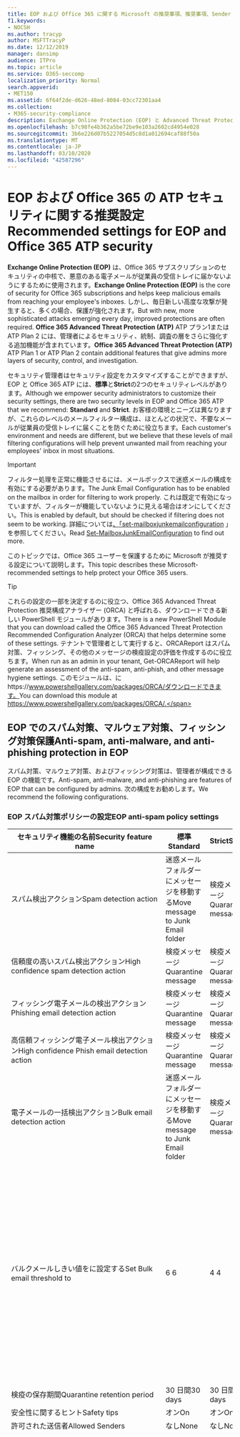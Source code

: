```yaml
---
title: EOP および Office 365 に関する Microsoft の推奨事項、推奨事項、Sender Policy Framework、ドメインベースのメッセージの報告と適合性、DomainKeys で識別されたメール、手順、使用方法、セキュリティ基準、EOP のベースラインATP、段取り ATP、セットアップ EOP、ATP の構成、EOP、セキュリティ構成の構成
f1.keywords:
- NOCSH
ms.author: tracyp
author: MSFTTracyP
ms.date: 12/12/2019
manager: dansimp
audience: ITPro
ms.topic: article
ms.service: O365-seccomp
localization_priority: Normal
search.appverid:
- MET150
ms.assetid: 6f64f2de-d626-48ed-8084-03cc72301aa4
ms.collection:
- M365-security-compliance
description: Exchange Online Protection (EOP) と Advanced Threat Protection (ATP) のセキュリティ設定のベストプラクティスについて 標準保護に関する現在の推奨事項 より厳しくするには、何を使用する必要がありますか。 Advanced Threat Protection (ATP) も使用している場合、どのようなエクストラを利用できますか?
ms.openlocfilehash: b7c98fe4b362a5be72be9e103a2602cd4954e028
ms.sourcegitcommit: 3b6e226d07b5227054d5c8d1a012694caf88f50a
ms.translationtype: MT
ms.contentlocale: ja-JP
ms.lasthandoff: 03/10/2020
ms.locfileid: "42587296"
---
```

# <a name="recommended-settings-for-eop-and-office-365-atp-security"></a><span data-ttu-id="5beda-106">EOP および Office 365 の ATP セキュリティに関する推奨設定</span><span class="sxs-lookup"><span data-stu-id="5beda-106">Recommended settings for EOP and Office 365 ATP security</span></span>

<span data-ttu-id="5beda-107">**Exchange Online Protection (EOP)** は、Office 365 サブスクリプションのセキュリティの中核で、悪意のある電子メールが従業員の受信トレイに届かないようにするために使用されます。</span><span class="sxs-lookup"><span data-stu-id="5beda-107">**Exchange Online Protection (EOP)** is the core of security for Office 365 subscriptions and helps keep malicious emails from reaching your employee's inboxes.</span></span> <span data-ttu-id="5beda-108">しかし、毎日新しい高度な攻撃が発生すると、多くの場合、保護が強化されます。</span><span class="sxs-lookup"><span data-stu-id="5beda-108">But with new, more sophisticated attacks emerging every day, improved protections are often required.</span></span> <span data-ttu-id="5beda-109">**Office 365 Advanced Threat Protection (ATP)** ATP プラン1または ATP Plan 2 には、管理者によるセキュリティ、統制、調査の層をさらに強化する追加機能が含まれています。</span><span class="sxs-lookup"><span data-stu-id="5beda-109">**Office 365 Advanced Threat Protection (ATP)** ATP Plan 1 or ATP Plan 2 contain additional features that give admins more layers of security, control, and investigation.</span></span>

<span data-ttu-id="5beda-110">セキュリティ管理者はセキュリティ設定をカスタマイズすることができますが、EOP と Office 365 ATP には、**標準**と**Strict**の2つのセキュリティレベルがあります。</span><span class="sxs-lookup"><span data-stu-id="5beda-110">Although we empower security administrators to customize their security settings, there are two security levels in EOP and Office 365 ATP that we recommend: **Standard** and **Strict**.</span></span> <span data-ttu-id="5beda-111">お客様の環境とニーズは異なりますが、これらのレベルのメールフィルター構成は、ほとんどの状況で、不要なメールが従業員の受信トレイに届くことを防ぐために役立ちます。</span><span class="sxs-lookup"><span data-stu-id="5beda-111">Each customer's environment and needs are different, but we believe that these levels of mail filtering configurations will help prevent unwanted mail from reaching your employees' inbox in most situations.</span></span>

> [!IMPORTANT]
> <span data-ttu-id="5beda-112">フィルター処理を正常に機能させるには、メールボックスで迷惑メールの構成を有効にする必要があります。</span><span class="sxs-lookup"><span data-stu-id="5beda-112">The Junk Email Configuration has to be enabled on the mailbox in order for filtering to work properly.</span></span> <span data-ttu-id="5beda-113">これは既定で有効になっていますが、フィルターが機能していないように見える場合はオンにしてください。</span><span class="sxs-lookup"><span data-stu-id="5beda-113">This is enabled by default, but should be checked if filtering does not seem to be working.</span></span> <span data-ttu-id="5beda-114">詳細については[、「set-mailboxjunkemailconfiguration](https://docs.microsoft.com/powershell/module/exchange/antispam-antimalware/set-mailboxjunkemailconfiguration) 」を参照してください。</span><span class="sxs-lookup"><span data-stu-id="5beda-114">Read [Set-MailboxJunkEmailConfiguration](https://docs.microsoft.com/powershell/module/exchange/antispam-antimalware/set-mailboxjunkemailconfiguration) to find out more.</span></span> 

<span data-ttu-id="5beda-115">このトピックでは、Office 365 ユーザーを保護するために Microsoft が推奨する設定について説明します。</span><span class="sxs-lookup"><span data-stu-id="5beda-115">This topic describes these Microsoft-recommended settings to help protect your Office 365 users.</span></span>

> [!TIP]
> <span data-ttu-id="5beda-116">これらの設定の一部を決定するのに役立つ、Office 365 Advanced Threat Protection 推奨構成アナライザー (ORCA) と呼ばれる、ダウンロードできる新しい PowerShell モジュールがあります。</span><span class="sxs-lookup"><span data-stu-id="5beda-116">There is a new PowerShell Module that you can download called the Office 365 Advanced Threat Protection Recommended Configuration Analyzer (ORCA) that helps determine some of these settings.</span></span> <span data-ttu-id="5beda-117">テナントで管理者として実行すると、ORCAReport はスパム対策、フィッシング、その他のメッセージの検疫設定の評価を作成するのに役立ちます。</span><span class="sxs-lookup"><span data-stu-id="5beda-117">When run as an admin in your tenant, Get-ORCAReport will help generate an assessment of the anti-spam, anti-phish, and other message hygiene settings.</span></span> <span data-ttu-id="5beda-118">このモジュールは、にhttps://www.powershellgallery.com/packages/ORCA/ダウンロードできます。</span><span class="sxs-lookup"><span data-stu-id="5beda-118">You can download this module at https://www.powershellgallery.com/packages/ORCA/.</span></span>

## <a name="anti-spam-anti-malware-and-anti-phishing-protection-in-eop"></a><span data-ttu-id="5beda-119">EOP でのスパム対策、マルウェア対策、フィッシング対策保護</span><span class="sxs-lookup"><span data-stu-id="5beda-119">Anti-spam, anti-malware, and anti-phishing protection in EOP</span></span>

<span data-ttu-id="5beda-120">スパム対策、マルウェア対策、およびフィッシング対策は、管理者が構成できる EOP の機能です。</span><span class="sxs-lookup"><span data-stu-id="5beda-120">Anti-spam, anti-malware, and anti-phishing are features of EOP that can be configured by admins.</span></span> <span data-ttu-id="5beda-121">次の構成をお勧めします。</span><span class="sxs-lookup"><span data-stu-id="5beda-121">We recommend the following configurations.</span></span>

### <a name="eop-anti-spam-policy-settings"></a><span data-ttu-id="5beda-122">EOP スパム対策ポリシーの設定</span><span class="sxs-lookup"><span data-stu-id="5beda-122">EOP anti-spam policy settings</span></span>

|<span data-ttu-id="5beda-123">セキュリティ機能の名前</span><span class="sxs-lookup"><span data-stu-id="5beda-123">Security feature name</span></span>|<span data-ttu-id="5beda-124">標準</span><span class="sxs-lookup"><span data-stu-id="5beda-124">Standard</span></span>|<span data-ttu-id="5beda-125">Strict</span><span class="sxs-lookup"><span data-stu-id="5beda-125">Strict</span></span>|<span data-ttu-id="5beda-126">コメント</span><span class="sxs-lookup"><span data-stu-id="5beda-126">Comment</span></span>|
|---------|---------|---------|---------|
|<span data-ttu-id="5beda-127">スパム検出アクション</span><span class="sxs-lookup"><span data-stu-id="5beda-127">Spam detection action</span></span>|<span data-ttu-id="5beda-128">迷惑メールフォルダーにメッセージを移動する</span><span class="sxs-lookup"><span data-stu-id="5beda-128">Move message to Junk Email folder</span></span>|<span data-ttu-id="5beda-129">検疫メッセージ</span><span class="sxs-lookup"><span data-stu-id="5beda-129">Quarantine message</span></span>||
|<span data-ttu-id="5beda-130">信頼度の高いスパム検出アクション</span><span class="sxs-lookup"><span data-stu-id="5beda-130">High confidence spam detection action</span></span>|<span data-ttu-id="5beda-131">検疫メッセージ</span><span class="sxs-lookup"><span data-stu-id="5beda-131">Quarantine message</span></span>|<span data-ttu-id="5beda-132">検疫メッセージ</span><span class="sxs-lookup"><span data-stu-id="5beda-132">Quarantine message</span></span>||
|<span data-ttu-id="5beda-133">フィッシング電子メールの検出アクション</span><span class="sxs-lookup"><span data-stu-id="5beda-133">Phishing email detection action</span></span>|<span data-ttu-id="5beda-134">検疫メッセージ</span><span class="sxs-lookup"><span data-stu-id="5beda-134">Quarantine message</span></span>|<span data-ttu-id="5beda-135">検疫メッセージ</span><span class="sxs-lookup"><span data-stu-id="5beda-135">Quarantine message</span></span>||
|<span data-ttu-id="5beda-136">高信頼フィッシング電子メール検出アクション</span><span class="sxs-lookup"><span data-stu-id="5beda-136">High confidence Phish email detection action</span></span>|<span data-ttu-id="5beda-137">検疫メッセージ</span><span class="sxs-lookup"><span data-stu-id="5beda-137">Quarantine message</span></span>|<span data-ttu-id="5beda-138">検疫メッセージ</span><span class="sxs-lookup"><span data-stu-id="5beda-138">Quarantine message</span></span>||
|<span data-ttu-id="5beda-139">電子メールの一括検出アクション</span><span class="sxs-lookup"><span data-stu-id="5beda-139">Bulk email detection action</span></span>|<span data-ttu-id="5beda-140">迷惑メールフォルダーにメッセージを移動する</span><span class="sxs-lookup"><span data-stu-id="5beda-140">Move message to Junk Email folder</span></span>|<span data-ttu-id="5beda-141">検疫メッセージ</span><span class="sxs-lookup"><span data-stu-id="5beda-141">Quarantine message</span></span>||
|<span data-ttu-id="5beda-142">バルクメールしきい値をに設定する</span><span class="sxs-lookup"><span data-stu-id="5beda-142">Set Bulk email threshold to</span></span>|<span data-ttu-id="5beda-143">6 </span><span class="sxs-lookup"><span data-stu-id="5beda-143">6</span></span>|<span data-ttu-id="5beda-144">4 </span><span class="sxs-lookup"><span data-stu-id="5beda-144">4</span></span>|<span data-ttu-id="5beda-145">現在、既定値は7ですが、これは6に変更することをお勧めします。</span><span class="sxs-lookup"><span data-stu-id="5beda-145">The default value is currently 7, but we recommend that you change it to 6.</span></span> <span data-ttu-id="5beda-146">詳細については、「[バルク苦情レベルの値](bulk-complaint-level-values.md)」を参照してください。</span><span class="sxs-lookup"><span data-stu-id="5beda-146">For details, see [Bulk Complaint Level values](bulk-complaint-level-values.md).</span></span>|
|<span data-ttu-id="5beda-147">検疫の保存期間</span><span class="sxs-lookup"><span data-stu-id="5beda-147">Quarantine retention period</span></span>|<span data-ttu-id="5beda-148">30 日間</span><span class="sxs-lookup"><span data-stu-id="5beda-148">30 days</span></span>|<span data-ttu-id="5beda-149">30 日間</span><span class="sxs-lookup"><span data-stu-id="5beda-149">30 days</span></span>||
|<span data-ttu-id="5beda-150">安全性に関するヒント</span><span class="sxs-lookup"><span data-stu-id="5beda-150">Safety tips</span></span>|<span data-ttu-id="5beda-151">オン</span><span class="sxs-lookup"><span data-stu-id="5beda-151">On</span></span>|<span data-ttu-id="5beda-152">オン</span><span class="sxs-lookup"><span data-stu-id="5beda-152">On</span></span>||
|<span data-ttu-id="5beda-153">許可された送信者</span><span class="sxs-lookup"><span data-stu-id="5beda-153">Allowed Senders</span></span>|<span data-ttu-id="5beda-154">なし</span><span class="sxs-lookup"><span data-stu-id="5beda-154">None</span></span>|<span data-ttu-id="5beda-155">なし</span><span class="sxs-lookup"><span data-stu-id="5beda-155">None</span></span>||
|<span data-ttu-id="5beda-156">許可される送信者ドメイン</span><span class="sxs-lookup"><span data-stu-id="5beda-156">Allowed Senders Domains</span></span>|<span data-ttu-id="5beda-157">なし</span><span class="sxs-lookup"><span data-stu-id="5beda-157">None</span></span>|<span data-ttu-id="5beda-158">なし</span><span class="sxs-lookup"><span data-stu-id="5beda-158">None</span></span>|<span data-ttu-id="5beda-159">自分が所有する (_承認済みドメイン_とも呼ばれる) ドメインを許可された送信者の一覧に追加する必要はありません。</span><span class="sxs-lookup"><span data-stu-id="5beda-159">Adding domains that you own (also known as _accepted domains_) to the allowed senders list is not required.</span></span> <span data-ttu-id="5beda-160">実際には、悪意のある俳優が、フィルターによって除外されるメールを送信するような機会を作成するため、高いリスクと見なされます。[**スパム対策設定**] ページの [セキュリティ & コンプライアンスセンター] で[スプーフィングインテリジェンス](learn-about-spoof-intelligence.md)を使用して、組織の一部であるドメインを偽装している、または外部ドメインのスプーフィングを行っているすべての送信者を確認します。</span><span class="sxs-lookup"><span data-stu-id="5beda-160">In fact, it's considered high risk since it creates opportunities for bad actors to send you mail that would otherwise be filtered out. Use [spoof intelligence](learn-about-spoof-intelligence.md) in the Security & Compliance Center on the **Anti-spam settings** page to review all senders who are spoofing either domains that are part of your organization, or spoofing external domains.</span></span>|
|<span data-ttu-id="5beda-161">受信拒否リスト</span><span class="sxs-lookup"><span data-stu-id="5beda-161">Blocked Senders</span></span>|<span data-ttu-id="5beda-162">なし</span><span class="sxs-lookup"><span data-stu-id="5beda-162">None</span></span>|<span data-ttu-id="5beda-163">なし</span><span class="sxs-lookup"><span data-stu-id="5beda-163">None</span></span>||
|<span data-ttu-id="5beda-164">受信拒否ドメイン</span><span class="sxs-lookup"><span data-stu-id="5beda-164">Blocked Senders domains</span></span>|<span data-ttu-id="5beda-165">なし</span><span class="sxs-lookup"><span data-stu-id="5beda-165">None</span></span>|<span data-ttu-id="5beda-166">なし</span><span class="sxs-lookup"><span data-stu-id="5beda-166">None</span></span>||
|<span data-ttu-id="5beda-167">エンドユーザーのスパム通知の頻度</span><span class="sxs-lookup"><span data-stu-id="5beda-167">End user spam notification frequency</span></span>|<span data-ttu-id="5beda-168">有効</span><span class="sxs-lookup"><span data-stu-id="5beda-168">Enabled</span></span>|<span data-ttu-id="5beda-169">有効</span><span class="sxs-lookup"><span data-stu-id="5beda-169">Enabled</span></span>|<span data-ttu-id="5beda-170">3 日間</span><span class="sxs-lookup"><span data-stu-id="5beda-170">3 days</span></span>|
|<span data-ttu-id="5beda-171">ゼロ時間自動削除</span><span class="sxs-lookup"><span data-stu-id="5beda-171">Zero Hour auto purge</span></span>|<span data-ttu-id="5beda-172">オン</span><span class="sxs-lookup"><span data-stu-id="5beda-172">On</span></span>|<span data-ttu-id="5beda-173">オン</span><span class="sxs-lookup"><span data-stu-id="5beda-173">On</span></span>|<span data-ttu-id="5beda-174">スパムとフィッシング ZAP の両方</span><span class="sxs-lookup"><span data-stu-id="5beda-174">For both Spam and Phish ZAP</span></span>|
|<span data-ttu-id="5beda-175">MarkAsSpamBulkMail</span><span class="sxs-lookup"><span data-stu-id="5beda-175">MarkAsSpamBulkMail</span></span>|<span data-ttu-id="5beda-176">オン</span><span class="sxs-lookup"><span data-stu-id="5beda-176">On</span></span>|<span data-ttu-id="5beda-177">オン</span><span class="sxs-lookup"><span data-stu-id="5beda-177">On</span></span>|<span data-ttu-id="5beda-178">この設定は、PowerShell でのみ使用できます。</span><span class="sxs-lookup"><span data-stu-id="5beda-178">This setting is only available in PowerShell</span></span>|

<span data-ttu-id="5beda-179">推奨されていない高度なスパムフィルター (ASF) と呼ばれるスパム対策ポリシーには、他にもいくつかのパラメーターがあります。</span><span class="sxs-lookup"><span data-stu-id="5beda-179">There are several other parameters in the Anti-spam policy called Advanced Spam filter (ASF) that are in the process of being deprecated.</span></span> <span data-ttu-id="5beda-180">これらの機能の減価償却のタイムラインの詳細については、このトピックの外に連絡します。</span><span class="sxs-lookup"><span data-stu-id="5beda-180">More information on the timelines for the depreciation of these features will be communicated outside of this topic.</span></span>

<span data-ttu-id="5beda-181">標準レベルと厳密なレベルの両方で、これらの設定を**無効**にすることをお勧めします。</span><span class="sxs-lookup"><span data-stu-id="5beda-181">We recommend that you turn these settings **OFF** for both Standard and Strict levels:</span></span>

|<span data-ttu-id="5beda-182">セキュリティ機能の名前</span><span class="sxs-lookup"><span data-stu-id="5beda-182">Security feature name</span></span>|<span data-ttu-id="5beda-183">コメント</span><span class="sxs-lookup"><span data-stu-id="5beda-183">Comments</span></span>|
|---------|---------|
|<span data-ttu-id="5beda-184">IncreaseScoreWithImageLinks</span><span class="sxs-lookup"><span data-stu-id="5beda-184">IncreaseScoreWithImageLinks</span></span>||
|<span data-ttu-id="5beda-185">IncreaseScoreWithNumericIps</span><span class="sxs-lookup"><span data-stu-id="5beda-185">IncreaseScoreWithNumericIps</span></span>||
|<span data-ttu-id="5beda-186">IncreaseScoreWithRedirectToOtherPort</span><span class="sxs-lookup"><span data-stu-id="5beda-186">IncreaseScoreWithRedirectToOtherPort</span></span>||
|<span data-ttu-id="5beda-187">IncreaseScoreWithBizOrInfoUrls</span><span class="sxs-lookup"><span data-stu-id="5beda-187">IncreaseScoreWithBizOrInfoUrls</span></span>||
|<span data-ttu-id="5beda-188">MarkAsSpamEmptyMessages</span><span class="sxs-lookup"><span data-stu-id="5beda-188">MarkAsSpamEmptyMessages</span></span>||
|<span data-ttu-id="5beda-189">MarkAsSpamJavaScriptInHtml</span><span class="sxs-lookup"><span data-stu-id="5beda-189">MarkAsSpamJavaScriptInHtml</span></span>||
|<span data-ttu-id="5beda-190">MarkAsSpamFramesInHtml</span><span class="sxs-lookup"><span data-stu-id="5beda-190">MarkAsSpamFramesInHtml</span></span>||
|<span data-ttu-id="5beda-191">MarkAsSpamObjectTagsInHtml</span><span class="sxs-lookup"><span data-stu-id="5beda-191">MarkAsSpamObjectTagsInHtml</span></span>||
|<span data-ttu-id="5beda-192">MarkAsSpamEmbedTagsInHtml</span><span class="sxs-lookup"><span data-stu-id="5beda-192">MarkAsSpamEmbedTagsInHtml</span></span>||
|<span data-ttu-id="5beda-193">MarkAsSpamFormTagsInHtml</span><span class="sxs-lookup"><span data-stu-id="5beda-193">MarkAsSpamFormTagsInHtml</span></span>||
|<span data-ttu-id="5beda-194">MarkAsSpamWebBugsInHtml</span><span class="sxs-lookup"><span data-stu-id="5beda-194">MarkAsSpamWebBugsInHtml</span></span>||
|<span data-ttu-id="5beda-195">MarkAsSpamSensitiveWordList</span><span class="sxs-lookup"><span data-stu-id="5beda-195">MarkAsSpamSensitiveWordList</span></span>||
|<span data-ttu-id="5beda-196">MarkAsSpamFromAddressAuthFail</span><span class="sxs-lookup"><span data-stu-id="5beda-196">MarkAsSpamFromAddressAuthFail</span></span>||
|<span data-ttu-id="5beda-197">MarkAsSpamNdrBackscatter</span><span class="sxs-lookup"><span data-stu-id="5beda-197">MarkAsSpamNdrBackscatter</span></span>||
|<span data-ttu-id="5beda-198">MarkAsSpamSpfRecordHardFail</span><span class="sxs-lookup"><span data-stu-id="5beda-198">MarkAsSpamSpfRecordHardFail</span></span>||

#### <a name="eop-outbound-spam-filter-policy-settings"></a><span data-ttu-id="5beda-199">EOP 送信スパムフィルターポリシーの設定</span><span class="sxs-lookup"><span data-stu-id="5beda-199">EOP outbound spam filter policy settings</span></span>

|<span data-ttu-id="5beda-200">セキュリティ機能の名前</span><span class="sxs-lookup"><span data-stu-id="5beda-200">Security feature name</span></span>|<span data-ttu-id="5beda-201">標準</span><span class="sxs-lookup"><span data-stu-id="5beda-201">Standard</span></span>|<span data-ttu-id="5beda-202">Strict</span><span class="sxs-lookup"><span data-stu-id="5beda-202">Strict</span></span>|<span data-ttu-id="5beda-203">コメント</span><span class="sxs-lookup"><span data-stu-id="5beda-203">Comment</span></span>|
|---------|---------|---------|---------|
|<span data-ttu-id="5beda-204">送信スパムポリシーの受信者の制限-外部時間の制限</span><span class="sxs-lookup"><span data-stu-id="5beda-204">Outbound spam policy Recipient Limits - External hourly limit</span></span>|<span data-ttu-id="5beda-205">500</span><span class="sxs-lookup"><span data-stu-id="5beda-205">500</span></span>|<span data-ttu-id="5beda-206">400</span><span class="sxs-lookup"><span data-stu-id="5beda-206">400</span></span>||
|<span data-ttu-id="5beda-207">送信スパムポリシーの受信者の制限-内部時間の制限</span><span class="sxs-lookup"><span data-stu-id="5beda-207">Outbound spam policy Recipient Limits - Internal hourly limit</span></span>|<span data-ttu-id="5beda-208">1000</span><span class="sxs-lookup"><span data-stu-id="5beda-208">1000</span></span>|<span data-ttu-id="5beda-209">800</span><span class="sxs-lookup"><span data-stu-id="5beda-209">800</span></span>||
|<span data-ttu-id="5beda-210">送信スパムポリシー受信者の制限-毎日の制限</span><span class="sxs-lookup"><span data-stu-id="5beda-210">Outbound spam policy Recipient Limits - Daily limit</span></span>|<span data-ttu-id="5beda-211">1000</span><span class="sxs-lookup"><span data-stu-id="5beda-211">1000</span></span>|<span data-ttu-id="5beda-212">800</span><span class="sxs-lookup"><span data-stu-id="5beda-212">800</span></span>||
|<span data-ttu-id="5beda-213">ユーザーが制限を超えた場合のアクション</span><span class="sxs-lookup"><span data-stu-id="5beda-213">Action when a user exceeds the limits</span></span>|<span data-ttu-id="5beda-214">ユーザーがメールを送信するのを制限する</span><span class="sxs-lookup"><span data-stu-id="5beda-214">Restrict the user from sending mail</span></span>|<span data-ttu-id="5beda-215">ユーザーがメールを送信するのを制限する</span><span class="sxs-lookup"><span data-stu-id="5beda-215">Restrict the user from sending mail</span></span>||

### <a name="eop-anti-malware-policy-settings"></a><span data-ttu-id="5beda-216">EOP マルウェア対策ポリシー設定</span><span class="sxs-lookup"><span data-stu-id="5beda-216">EOP anti-malware policy settings</span></span>

|<span data-ttu-id="5beda-217">セキュリティ機能の名前</span><span class="sxs-lookup"><span data-stu-id="5beda-217">Security feature name</span></span>|<span data-ttu-id="5beda-218">標準</span><span class="sxs-lookup"><span data-stu-id="5beda-218">Standard</span></span>|<span data-ttu-id="5beda-219">Strict</span><span class="sxs-lookup"><span data-stu-id="5beda-219">Strict</span></span>|<span data-ttu-id="5beda-220">コメント</span><span class="sxs-lookup"><span data-stu-id="5beda-220">Comment</span></span>|
|---------|---------|---------|---------|
|<span data-ttu-id="5beda-221">マルウェア検出応答</span><span class="sxs-lookup"><span data-stu-id="5beda-221">Malware Detection Response</span></span>|<span data-ttu-id="5beda-222">いいえ</span><span class="sxs-lookup"><span data-stu-id="5beda-222">No</span></span>|<span data-ttu-id="5beda-223">いいえ</span><span class="sxs-lookup"><span data-stu-id="5beda-223">No</span></span>|<span data-ttu-id="5beda-224">マルウェアが電子メールの添付ファイルで検出されると、メッセージは検疫され、管理者のみが解放できるようになります。</span><span class="sxs-lookup"><span data-stu-id="5beda-224">If malware is detected in an email attachment, the message will be quarantined and can be released only by an admin.</span></span>|
|<span data-ttu-id="5beda-225">不審なファイルの種類をブロックするための "一般的な添付ファイルの種類のフィルター"</span><span class="sxs-lookup"><span data-stu-id="5beda-225">"Common Attachment Types Filter" for blocking suspicious file types</span></span>|<span data-ttu-id="5beda-226">オン</span><span class="sxs-lookup"><span data-stu-id="5beda-226">On</span></span>|<span data-ttu-id="5beda-227">オン</span><span class="sxs-lookup"><span data-stu-id="5beda-227">On</span></span>||
|<span data-ttu-id="5beda-228">マルウェアのゼロ時間の自動削除</span><span class="sxs-lookup"><span data-stu-id="5beda-228">Malware Zero-hour Auto Purge</span></span>|<span data-ttu-id="5beda-229">オン</span><span class="sxs-lookup"><span data-stu-id="5beda-229">On</span></span>|<span data-ttu-id="5beda-230">オン</span><span class="sxs-lookup"><span data-stu-id="5beda-230">On</span></span>||
|<span data-ttu-id="5beda-231">配信されていないメッセージの内部送信者に通知する</span><span class="sxs-lookup"><span data-stu-id="5beda-231">Notify internal senders of the undelivered message</span></span>|<span data-ttu-id="5beda-232">無効</span><span class="sxs-lookup"><span data-stu-id="5beda-232">Disabled</span></span>|<span data-ttu-id="5beda-233">無効</span><span class="sxs-lookup"><span data-stu-id="5beda-233">Disabled</span></span>||
|<span data-ttu-id="5beda-234">配信されていないメッセージの外部送信者に通知する</span><span class="sxs-lookup"><span data-stu-id="5beda-234">Notify external senders of the undelivered message</span></span>|<span data-ttu-id="5beda-235">無効</span><span class="sxs-lookup"><span data-stu-id="5beda-235">Disabled</span></span>|<span data-ttu-id="5beda-236">無効</span><span class="sxs-lookup"><span data-stu-id="5beda-236">Disabled</span></span>||

### <a name="eop-anti-phishing-policy-settings"></a><span data-ttu-id="5beda-237">EOP フィッシング対策ポリシー設定</span><span class="sxs-lookup"><span data-stu-id="5beda-237">EOP anti-phishing policy settings</span></span>

|<span data-ttu-id="5beda-238">セキュリティ機能の名前</span><span class="sxs-lookup"><span data-stu-id="5beda-238">Security feature name</span></span>|<span data-ttu-id="5beda-239">標準</span><span class="sxs-lookup"><span data-stu-id="5beda-239">Standard</span></span>|<span data-ttu-id="5beda-240">Strict</span><span class="sxs-lookup"><span data-stu-id="5beda-240">Strict</span></span>|<span data-ttu-id="5beda-241">コメント</span><span class="sxs-lookup"><span data-stu-id="5beda-241">Comment</span></span>|
|---------|---------|---------|---------|
|<span data-ttu-id="5beda-242">スプーフィング対策保護を有効にする</span><span class="sxs-lookup"><span data-stu-id="5beda-242">Enable anti-spoofing protection</span></span>|<span data-ttu-id="5beda-243">オン</span><span class="sxs-lookup"><span data-stu-id="5beda-243">On</span></span>|<span data-ttu-id="5beda-244">オン</span><span class="sxs-lookup"><span data-stu-id="5beda-244">On</span></span>||
|<span data-ttu-id="5beda-245">認証されていない送信者を有効にする (タグ付け)</span><span class="sxs-lookup"><span data-stu-id="5beda-245">Enable Unauthenticated Sender (tagging)</span></span>|<span data-ttu-id="5beda-246">オン</span><span class="sxs-lookup"><span data-stu-id="5beda-246">On</span></span>|<span data-ttu-id="5beda-247">オン</span><span class="sxs-lookup"><span data-stu-id="5beda-247">On</span></span>||
|<span data-ttu-id="5beda-248">ドメインのスプーフィングが許可されていないユーザーによって電子メールが送信された場合</span><span class="sxs-lookup"><span data-stu-id="5beda-248">If email is sent by someone who's not allowed to spoof your domain</span></span>|<span data-ttu-id="5beda-249">受信者の迷惑メールフォルダーにメッセージを移動する</span><span class="sxs-lookup"><span data-stu-id="5beda-249">Move message to the recipients' Junk Email folders</span></span>|<span data-ttu-id="5beda-250">メッセージを検疫する</span><span class="sxs-lookup"><span data-stu-id="5beda-250">Quarantine the message</span></span>||

## <a name="office-365-advanced-threat-protection-security"></a><span data-ttu-id="5beda-251">Office 365 Advanced Threat Protection セキュリティ</span><span class="sxs-lookup"><span data-stu-id="5beda-251">Office 365 Advanced Threat Protection security</span></span>

<span data-ttu-id="5beda-252">その他のセキュリティ上の利点には、Office 365 Advanced Threat Protection (ATP) サブスクリプションが付属しています。</span><span class="sxs-lookup"><span data-stu-id="5beda-252">Additional security benefits come with an Office 365 Advanced Threat Protection (ATP) subscription.</span></span> <span data-ttu-id="5beda-253">最新のニュースと情報については、「 [Office 365 ATP の新機能](whats-new-in-office-365-atp.md)」を参照してください。</span><span class="sxs-lookup"><span data-stu-id="5beda-253">For the latest news and information, you can see [What's new in Office 365 ATP](whats-new-in-office-365-atp.md).</span></span>

<span data-ttu-id="5beda-254">Office 365 ATP には、悪意のある添付ファイルを含む電子メールを配信できないようにする安全な添付ファイルおよび安全なリンクのポリシーが含まれており、ユーザーは安全でない可能性のある Url をクリックすることになります。</span><span class="sxs-lookup"><span data-stu-id="5beda-254">Office 365 ATP includes the Safe Attachment and Safe Links policies to prevent email with potentially malicious attachments from being delivered, and to keep users from clicking potentially unsafe URLs.</span></span>

> [!IMPORTANT]
> <span data-ttu-id="5beda-255">高度なフィッシング対策は、Office 365 ATP サブスクリプションの利点の1つです。</span><span class="sxs-lookup"><span data-stu-id="5beda-255">Advanced anti-phishing is one of the benefits of an Office 365 ATP subscription.</span></span> <span data-ttu-id="5beda-256">既定では有効になっていますが、メールのフィルターを開始する前に、少なくとも1つのフィッシング対策ポリシーを構成***する必要があり***ます。</span><span class="sxs-lookup"><span data-stu-id="5beda-256">Although it's enabled by default, you ***must*** configure at least one anti-phishing policy before it can start filtering mail.</span></span> <span data-ttu-id="5beda-257">フィッシング対策ポリシーの構成を忘れると、ユーザーが危険な電子メールに公開される可能性があります。</span><span class="sxs-lookup"><span data-stu-id="5beda-257">Forgetting to configure anti-phishing policies could exposes users to risky emails.</span></span> <span data-ttu-id="5beda-258">Office 365 ATP サブスクリプションを追加した後は、必ずフィッシング対策ポリシーを構成してください。</span><span class="sxs-lookup"><span data-stu-id="5beda-258">Be sure to configure your anti-phishing policies after you add an Office 365 ATP subscription.</span></span>

<span data-ttu-id="5beda-259">EOP に Office 365 ATP サブスクリプションを追加した場合は、次の構成を設定します。</span><span class="sxs-lookup"><span data-stu-id="5beda-259">If you've added an Office 365 ATP subscription to your EOP, set the following configurations.</span></span>

### <a name="office-atp-anti-phishing-policy-settings"></a><span data-ttu-id="5beda-260">Office ATP のフィッシング対策ポリシー設定</span><span class="sxs-lookup"><span data-stu-id="5beda-260">Office ATP anti-phishing policy settings</span></span>

<span data-ttu-id="5beda-261">EOP のお客様は、前述したように基本的なフィッシング対策を行いますが、Office 365 ATP には、攻撃を防止、検出、修復するのに役立つ機能と制御が追加されています。</span><span class="sxs-lookup"><span data-stu-id="5beda-261">EOP customers get basic anti-phishing as previously described, but Office 365 ATP includes more features and control to help prevent, detect, and remediate against attacks.</span></span>

|<span data-ttu-id="5beda-262">偽装セキュリティ機能の名前</span><span class="sxs-lookup"><span data-stu-id="5beda-262">Impersonation security feature name</span></span>|<span data-ttu-id="5beda-263">標準</span><span class="sxs-lookup"><span data-stu-id="5beda-263">Standard</span></span>|<span data-ttu-id="5beda-264">Strict</span><span class="sxs-lookup"><span data-stu-id="5beda-264">Strict</span></span>|<span data-ttu-id="5beda-265">コメント</span><span class="sxs-lookup"><span data-stu-id="5beda-265">Comment</span></span>|
|---------|---------|---------|---------|
|<span data-ttu-id="5beda-266">(偽装ポリシーの編集)保護するユーザーを追加する</span><span class="sxs-lookup"><span data-stu-id="5beda-266">(Edit impersonation policy) Add users to protect</span></span>|<span data-ttu-id="5beda-267">オン</span><span class="sxs-lookup"><span data-stu-id="5beda-267">On</span></span>|<span data-ttu-id="5beda-268">オン</span><span class="sxs-lookup"><span data-stu-id="5beda-268">On</span></span>|<span data-ttu-id="5beda-269">組織によって異なりますが、主要な役割でユーザーを追加することをお勧めします。</span><span class="sxs-lookup"><span data-stu-id="5beda-269">Depends on your organization, but we recommend adding users in key roles.</span></span> <span data-ttu-id="5beda-270">内部的には、CEO、CFO、その他のシニアリーダーである可能性があります。</span><span class="sxs-lookup"><span data-stu-id="5beda-270">Internally, these might be your CEO, CFO, and other senior leaders.</span></span> <span data-ttu-id="5beda-271">外部には、協議会のメンバーまたは取締役会を含めることができます。</span><span class="sxs-lookup"><span data-stu-id="5beda-271">Externally, these could include council members or your board of directors.</span></span>|
|<span data-ttu-id="5beda-272">(偽装ポリシーの編集)自分が所有しているドメインを自動的に追加する</span><span class="sxs-lookup"><span data-stu-id="5beda-272">(Edit impersonation policy) Automatically include the domains I own</span></span>|<span data-ttu-id="5beda-273">オン</span><span class="sxs-lookup"><span data-stu-id="5beda-273">On</span></span>|<span data-ttu-id="5beda-274">オン</span><span class="sxs-lookup"><span data-stu-id="5beda-274">On</span></span>||
|<span data-ttu-id="5beda-275">(偽装ポリシーの編集)カスタムドメインを含める</span><span class="sxs-lookup"><span data-stu-id="5beda-275">(Edit impersonation policy) Include custom domains</span></span>|<span data-ttu-id="5beda-276">オン</span><span class="sxs-lookup"><span data-stu-id="5beda-276">On</span></span>|<span data-ttu-id="5beda-277">オン</span><span class="sxs-lookup"><span data-stu-id="5beda-277">On</span></span>|<span data-ttu-id="5beda-278">組織によって異なりますが、自分が所有していない大部分のドメインを追加することをお勧めします。</span><span class="sxs-lookup"><span data-stu-id="5beda-278">Depends on your organization, but we recommend adding domains you interact with most that you don't own.</span></span>|
|<span data-ttu-id="5beda-279">指定した偽装ユーザーによって電子メールが送信された場合</span><span class="sxs-lookup"><span data-stu-id="5beda-279">If email is sent by an impersonated user you specified</span></span>|<span data-ttu-id="5beda-280">メッセージを検疫する</span><span class="sxs-lookup"><span data-stu-id="5beda-280">Quarantine the message</span></span>|<span data-ttu-id="5beda-281">メッセージを検疫する</span><span class="sxs-lookup"><span data-stu-id="5beda-281">Quarantine the message</span></span>||
|<span data-ttu-id="5beda-282">指定した偽装ドメインによって電子メールが送信される場合</span><span class="sxs-lookup"><span data-stu-id="5beda-282">If email is sent by an impersonated domain you specified</span></span>|<span data-ttu-id="5beda-283">メッセージを検疫する</span><span class="sxs-lookup"><span data-stu-id="5beda-283">Quarantine the message</span></span>|<span data-ttu-id="5beda-284">メッセージを検疫する</span><span class="sxs-lookup"><span data-stu-id="5beda-284">Quarantine the message</span></span>||
|<span data-ttu-id="5beda-285">偽装ユーザーのヒントを表示する</span><span class="sxs-lookup"><span data-stu-id="5beda-285">Show tip for impersonated users</span></span>|<span data-ttu-id="5beda-286">オン</span><span class="sxs-lookup"><span data-stu-id="5beda-286">On</span></span>|<span data-ttu-id="5beda-287">オン</span><span class="sxs-lookup"><span data-stu-id="5beda-287">On</span></span>||
|<span data-ttu-id="5beda-288">偽装ドメインのヒントを表示する</span><span class="sxs-lookup"><span data-stu-id="5beda-288">Show tip for impersonated domains</span></span>|<span data-ttu-id="5beda-289">オン</span><span class="sxs-lookup"><span data-stu-id="5beda-289">On</span></span>|<span data-ttu-id="5beda-290">オン</span><span class="sxs-lookup"><span data-stu-id="5beda-290">On</span></span>||
|<span data-ttu-id="5beda-291">通常と異なる文字にヒントを表示する</span><span class="sxs-lookup"><span data-stu-id="5beda-291">Show tip for unusual characters</span></span>|<span data-ttu-id="5beda-292">オン</span><span class="sxs-lookup"><span data-stu-id="5beda-292">On</span></span>|<span data-ttu-id="5beda-293">オン</span><span class="sxs-lookup"><span data-stu-id="5beda-293">On</span></span>||
|<span data-ttu-id="5beda-294">メールボックスインテリジェンスを有効にする</span><span class="sxs-lookup"><span data-stu-id="5beda-294">Enable Mailbox intelligence</span></span>|<span data-ttu-id="5beda-295">オン</span><span class="sxs-lookup"><span data-stu-id="5beda-295">On</span></span>|<span data-ttu-id="5beda-296">オン</span><span class="sxs-lookup"><span data-stu-id="5beda-296">On</span></span>||
|<span data-ttu-id="5beda-297">メールボックスインテリジェンスベースの偽装保護を有効にする</span><span class="sxs-lookup"><span data-stu-id="5beda-297">Enable Mailbox intelligence based impersonation protection</span></span>|<span data-ttu-id="5beda-298">オン</span><span class="sxs-lookup"><span data-stu-id="5beda-298">On</span></span>|<span data-ttu-id="5beda-299">オン</span><span class="sxs-lookup"><span data-stu-id="5beda-299">On</span></span>||
|<span data-ttu-id="5beda-300">メールボックスインテリジェンスで保護された偽装ユーザーによって電子メールが送信される場合</span><span class="sxs-lookup"><span data-stu-id="5beda-300">If email is sent by an impersonated user protected by mailbox intelligence</span></span>|<span data-ttu-id="5beda-301">受信者の迷惑メールフォルダーにメッセージを移動する</span><span class="sxs-lookup"><span data-stu-id="5beda-301">Move message to the recipients' Junk Email folders</span></span>|<span data-ttu-id="5beda-302">メッセージを検疫する</span><span class="sxs-lookup"><span data-stu-id="5beda-302">Quarantine the message</span></span>||
|<span data-ttu-id="5beda-303">(偽装ポリシーの編集)信頼できる差出人とドメインを追加する</span><span class="sxs-lookup"><span data-stu-id="5beda-303">(Edit impersonation policy) Add trusted senders and domains</span></span>|<span data-ttu-id="5beda-304">なし</span><span class="sxs-lookup"><span data-stu-id="5beda-304">None</span></span>|<span data-ttu-id="5beda-305">なし</span><span class="sxs-lookup"><span data-stu-id="5beda-305">None</span></span>|<span data-ttu-id="5beda-306">組織によって異なりますが、誤ってフィッシングとしてマークされるユーザーまたはドメインを追加することをお勧めします。</span><span class="sxs-lookup"><span data-stu-id="5beda-306">Depends on your organization, but we recommend adding users or domains that incorrectly get marked as phish due to impersonation only and not other filters.</span></span>|

|<span data-ttu-id="5beda-307">スプーフィングセキュリティ機能の名前</span><span class="sxs-lookup"><span data-stu-id="5beda-307">Spoof security feature name</span></span>|<span data-ttu-id="5beda-308">標準</span><span class="sxs-lookup"><span data-stu-id="5beda-308">Standard</span></span>|<span data-ttu-id="5beda-309">Strict</span><span class="sxs-lookup"><span data-stu-id="5beda-309">Strict</span></span>|<span data-ttu-id="5beda-310">コメント</span><span class="sxs-lookup"><span data-stu-id="5beda-310">Comment</span></span>|
|---------|---------|---------|---------|
|<span data-ttu-id="5beda-311">スプーフィング対策保護を有効にする</span><span class="sxs-lookup"><span data-stu-id="5beda-311">Enable anti-spoofing protection</span></span>|<span data-ttu-id="5beda-312">オン</span><span class="sxs-lookup"><span data-stu-id="5beda-312">On</span></span>|<span data-ttu-id="5beda-313">オン</span><span class="sxs-lookup"><span data-stu-id="5beda-313">On</span></span>||
|<span data-ttu-id="5beda-314">認証されていない送信者を有効にする (タグ付け)</span><span class="sxs-lookup"><span data-stu-id="5beda-314">Enable Unauthenticated Sender (tagging)</span></span>|<span data-ttu-id="5beda-315">オン</span><span class="sxs-lookup"><span data-stu-id="5beda-315">On</span></span>|<span data-ttu-id="5beda-316">オン</span><span class="sxs-lookup"><span data-stu-id="5beda-316">On</span></span>||
|<span data-ttu-id="5beda-317">ドメインのスプーフィングが許可されていないユーザーによって電子メールが送信された場合</span><span class="sxs-lookup"><span data-stu-id="5beda-317">If email is sent by someone who's not allowed to spoof your domain</span></span>|<span data-ttu-id="5beda-318">受信者の迷惑メールフォルダーにメッセージを移動する</span><span class="sxs-lookup"><span data-stu-id="5beda-318">Move message to the recipients' Junk Email folders</span></span>|<span data-ttu-id="5beda-319">メッセージを検疫する</span><span class="sxs-lookup"><span data-stu-id="5beda-319">Quarantine the message</span></span>||
|<span data-ttu-id="5beda-320">EnableSuspiciousSafetyTip</span><span class="sxs-lookup"><span data-stu-id="5beda-320">EnableSuspiciousSafetyTip</span></span>|<span data-ttu-id="5beda-321">False</span><span class="sxs-lookup"><span data-stu-id="5beda-321">False</span></span>|<span data-ttu-id="5beda-322">True</span><span class="sxs-lookup"><span data-stu-id="5beda-322">True</span></span>|<span data-ttu-id="5beda-323">この設定は、PowerShell でのみ使用できます。</span><span class="sxs-lookup"><span data-stu-id="5beda-323">This setting is only available in PowerShell</span></span>|
|<span data-ttu-id="5beda-324">TreatSoftPassAsAuthenticated</span><span class="sxs-lookup"><span data-stu-id="5beda-324">TreatSoftPassAsAuthenticated</span></span>|<span data-ttu-id="5beda-325">True</span><span class="sxs-lookup"><span data-stu-id="5beda-325">True</span></span>|<span data-ttu-id="5beda-326">False</span><span class="sxs-lookup"><span data-stu-id="5beda-326">False</span></span>|<span data-ttu-id="5beda-327">この設定は、PowerShell でのみ使用できます。</span><span class="sxs-lookup"><span data-stu-id="5beda-327">This setting is only available in PowerShell</span></span>|


|<span data-ttu-id="5beda-328">詳細設定のセキュリティ機能の名前</span><span class="sxs-lookup"><span data-stu-id="5beda-328">Advanced settings security feature name</span></span>|<span data-ttu-id="5beda-329">標準</span><span class="sxs-lookup"><span data-stu-id="5beda-329">Standard</span></span>|<span data-ttu-id="5beda-330">Strict</span><span class="sxs-lookup"><span data-stu-id="5beda-330">Strict</span></span>|<span data-ttu-id="5beda-331">コメント</span><span class="sxs-lookup"><span data-stu-id="5beda-331">Comment</span></span>|
|---------|---------|---------|---------|
|<span data-ttu-id="5beda-332">高度なフィッシングしきい値</span><span class="sxs-lookup"><span data-stu-id="5beda-332">Advanced phishing thresholds</span></span>|<span data-ttu-id="5beda-333">2-アグレッシブ</span><span class="sxs-lookup"><span data-stu-id="5beda-333">2 - Aggressive</span></span>|<span data-ttu-id="5beda-334">3つ以上のアグレッシブ</span><span class="sxs-lookup"><span data-stu-id="5beda-334">3 - More aggressive</span></span>||

### <a name="safe-links-settings"></a><span data-ttu-id="5beda-335">安全なリンクの設定</span><span class="sxs-lookup"><span data-stu-id="5beda-335">Safe Links settings</span></span>

|<span data-ttu-id="5beda-336">セキュリティ機能の名前</span><span class="sxs-lookup"><span data-stu-id="5beda-336">Security feature name</span></span>|<span data-ttu-id="5beda-337">標準</span><span class="sxs-lookup"><span data-stu-id="5beda-337">Standard</span></span>|<span data-ttu-id="5beda-338">Strict</span><span class="sxs-lookup"><span data-stu-id="5beda-338">Strict</span></span>|<span data-ttu-id="5beda-339">コメント</span><span class="sxs-lookup"><span data-stu-id="5beda-339">Comment</span></span>|
|---------|---------|---------|---------|
|<span data-ttu-id="5beda-340">Office 365 アプリの ATP Safe Links、Office for iOS、および Android を使用する</span><span class="sxs-lookup"><span data-stu-id="5beda-340">Use ATP Safe Links in Office 365 Apps, Office for iOS and Android</span></span>|<span data-ttu-id="5beda-341">有効</span><span class="sxs-lookup"><span data-stu-id="5beda-341">Enabled</span></span>|<span data-ttu-id="5beda-342">有効</span><span class="sxs-lookup"><span data-stu-id="5beda-342">Enabled</span></span>|<span data-ttu-id="5beda-343">これは、組織全体に適用される ATP の安全なリンクポリシーに該当します。</span><span class="sxs-lookup"><span data-stu-id="5beda-343">This falls under the ATP Safe Links Policies that apply to the entire organization</span></span>|
<span data-ttu-id="5beda-344">ユーザーが [安全なリンク] をクリックしたときに追跡しない</span><span class="sxs-lookup"><span data-stu-id="5beda-344">Do not track when users click safe links</span></span>|<span data-ttu-id="5beda-345">無効</span><span class="sxs-lookup"><span data-stu-id="5beda-345">Disabled</span></span>|<span data-ttu-id="5beda-346">無効</span><span class="sxs-lookup"><span data-stu-id="5beda-346">Disabled</span></span>|<span data-ttu-id="5beda-347">これは、組織全体に適用されるポリシーと、特定の受信者に適用されるポリシーの両方に適用されます。</span><span class="sxs-lookup"><span data-stu-id="5beda-347">This is for both policies that apply to the entire organization and any policies that apply to specific recipients</span></span>|
|<span data-ttu-id="5beda-348">ユーザーが元の URL への安全なリンクをクリックできないようにする</span><span class="sxs-lookup"><span data-stu-id="5beda-348">Do not let users click through safe links to original URL</span></span>|<span data-ttu-id="5beda-349">有効</span><span class="sxs-lookup"><span data-stu-id="5beda-349">Enabled</span></span>|<span data-ttu-id="5beda-350">有効</span><span class="sxs-lookup"><span data-stu-id="5beda-350">Enabled</span></span>|<span data-ttu-id="5beda-351">これは、組織全体に適用されるポリシーと特定の受信者に適用されるポリシーの両方に適用されます。</span><span class="sxs-lookup"><span data-stu-id="5beda-351">This is for both the policies that apply to the entire organization and any policies that apply to specific recipients</span></span>|
|<span data-ttu-id="5beda-352">メッセージ内の不明な潜在的な悪意のある Url に対するアクション</span><span class="sxs-lookup"><span data-stu-id="5beda-352">Action for unknown potentially malicious URLs in messages</span></span>|<span data-ttu-id="5beda-353">オン</span><span class="sxs-lookup"><span data-stu-id="5beda-353">On</span></span>|<span data-ttu-id="5beda-354">オン</span><span class="sxs-lookup"><span data-stu-id="5beda-354">On</span></span>||
|<span data-ttu-id="5beda-355">疑わしいリンクおよびファイルを指すリンクのリアルタイム URL スキャンを適用する</span><span class="sxs-lookup"><span data-stu-id="5beda-355">Apply real-time URL scanning for suspicious links and links that point to files</span></span>|<span data-ttu-id="5beda-356">有効</span><span class="sxs-lookup"><span data-stu-id="5beda-356">Enabled</span></span>|<span data-ttu-id="5beda-357">有効</span><span class="sxs-lookup"><span data-stu-id="5beda-357">Enabled</span></span>||
|<span data-ttu-id="5beda-358">メッセージを配信する前に URL スキャンが完了するまで待機する</span><span class="sxs-lookup"><span data-stu-id="5beda-358">Wait for URL scanning to complete before delivering the message</span></span>|<span data-ttu-id="5beda-359">有効</span><span class="sxs-lookup"><span data-stu-id="5beda-359">Enabled</span></span>|<span data-ttu-id="5beda-360">有効</span><span class="sxs-lookup"><span data-stu-id="5beda-360">Enabled</span></span>||
|<span data-ttu-id="5beda-361">組織内で送信される電子メールメッセージに安全なリンクを適用する</span><span class="sxs-lookup"><span data-stu-id="5beda-361">Apply safe links to email messages sent within the organization</span></span>|<span data-ttu-id="5beda-362">有効</span><span class="sxs-lookup"><span data-stu-id="5beda-362">Enabled</span></span>|<span data-ttu-id="5beda-363">有効</span><span class="sxs-lookup"><span data-stu-id="5beda-363">Enabled</span></span>||

### <a name="safe-attachments"></a><span data-ttu-id="5beda-364">添付ファイル保護</span><span class="sxs-lookup"><span data-stu-id="5beda-364">Safe Attachments</span></span>

|<span data-ttu-id="5beda-365">セキュリティ機能の名前</span><span class="sxs-lookup"><span data-stu-id="5beda-365">Security feature name</span></span>|<span data-ttu-id="5beda-366">標準</span><span class="sxs-lookup"><span data-stu-id="5beda-366">Standard</span></span>|<span data-ttu-id="5beda-367">Strict</span><span class="sxs-lookup"><span data-stu-id="5beda-367">Strict</span></span>|<span data-ttu-id="5beda-368">コメント</span><span class="sxs-lookup"><span data-stu-id="5beda-368">Comment</span></span>|
|---------|---------|---------|---------|
|<span data-ttu-id="5beda-369">SharePoint、OneDrive、Microsoft Teams 用の ATP を有効にする</span><span class="sxs-lookup"><span data-stu-id="5beda-369">Turn on ATP for SharePoint, OneDrive, and Microsoft Teams</span></span>|<span data-ttu-id="5beda-370">有効</span><span class="sxs-lookup"><span data-stu-id="5beda-370">Enabled</span></span>|<span data-ttu-id="5beda-371">有効</span><span class="sxs-lookup"><span data-stu-id="5beda-371">Enabled</span></span>||
|<span data-ttu-id="5beda-372">ATP の安全な添付ファイルの不明なマルウェア応答</span><span class="sxs-lookup"><span data-stu-id="5beda-372">ATP Safe attachments unknown malware response</span></span>|<span data-ttu-id="5beda-373">Block</span><span class="sxs-lookup"><span data-stu-id="5beda-373">Block</span></span>|<span data-ttu-id="5beda-374">Block</span><span class="sxs-lookup"><span data-stu-id="5beda-374">Block</span></span>||
|<span data-ttu-id="5beda-375">検出時に添付ファイルをリダイレクトする</span><span class="sxs-lookup"><span data-stu-id="5beda-375">Redirect attachment on detection</span></span>|<span data-ttu-id="5beda-376">有効</span><span class="sxs-lookup"><span data-stu-id="5beda-376">Enabled</span></span>|<span data-ttu-id="5beda-377">有効</span><span class="sxs-lookup"><span data-stu-id="5beda-377">Enabled</span></span>|<span data-ttu-id="5beda-378">添付ファイルがマルウェアであるかどうかを判断する方法を把握しているセキュリティ管理者の電子メールアドレスにリダイレクトする</span><span class="sxs-lookup"><span data-stu-id="5beda-378">Redirect to email address for a security administrator that knows how to determine if the attachment is malware or not</span></span>|
|<span data-ttu-id="5beda-379">添付ファイルのマルウェアスキャンがタイムアウトまたはエラーが発生した場合の、ATP の安全な添付ファイル応答</span><span class="sxs-lookup"><span data-stu-id="5beda-379">ATP Safe attachments response if malware scanning for attachments times out or error occurs</span></span>|<span data-ttu-id="5beda-380">有効</span><span class="sxs-lookup"><span data-stu-id="5beda-380">Enabled</span></span>|<span data-ttu-id="5beda-381">有効</span><span class="sxs-lookup"><span data-stu-id="5beda-381">Enabled</span></span>||


## <a name="related-topics"></a><span data-ttu-id="5beda-382">関連項目</span><span class="sxs-lookup"><span data-stu-id="5beda-382">Related topics</span></span>

- <span data-ttu-id="5beda-383">**Exchange メールフロー/Exchange トランスポートルール**のベストプラクティスについては、こちらを参照してください。</span><span class="sxs-lookup"><span data-stu-id="5beda-383">Are you looking for best practices with **Exchange Mail Flow / Exchange Transport Rules**?</span></span> <span data-ttu-id="5beda-384">詳細については、[この記事](https://docs.microsoft.com/microsoft-365/security/office-365-security/best-practices-for-configuring-eop)を参照してください。</span><span class="sxs-lookup"><span data-stu-id="5beda-384">Please see [this article](https://docs.microsoft.com/microsoft-365/security/office-365-security/best-practices-for-configuring-eop) for details.</span></span>

- <span data-ttu-id="5beda-385">疑わしいメール、スパムの疑いがあるスパム、フィッシング、または Url をスキャン用に Microsoft に送信します。</span><span class="sxs-lookup"><span data-stu-id="5beda-385">Send suspicious mails, suspected spam, phish, or URLs to Microsoft for scan.</span></span> <span data-ttu-id="5beda-386">[この記事](https://docs.microsoft.com/microsoft-365/security/office-365-security/admin-submission)に記載されている**管理者の送信**手順を使用します。</span><span class="sxs-lookup"><span data-stu-id="5beda-386">Use the **Admin Submissions** directions in [this article](https://docs.microsoft.com/microsoft-365/security/office-365-security/admin-submission).</span></span>

- <span data-ttu-id="5beda-387">[EOP サービス](https://docs.microsoft.com/microsoft-365/security/office-365-security/set-up-your-eop-service)を**セットアップする方法**、および[Office 365 Advanced Threat Protection](https://docs.microsoft.com/microsoft-365/security/office-365-security/office-365-atp)を**構成**する方法に関する情報については、次のリンクを使用してください。</span><span class="sxs-lookup"><span data-stu-id="5beda-387">Use these links for info on how to **set up** your [EOP service](https://docs.microsoft.com/microsoft-365/security/office-365-security/set-up-your-eop-service), and **configure** [Office 365 Advanced Threat Protection](https://docs.microsoft.com/microsoft-365/security/office-365-security/office-365-atp).</span></span> <span data-ttu-id="5beda-388">(「[365 Office での脅威からの保護](https://docs.microsoft.com/microsoft-365/security/office-365-security/protect-against-threats)」にある、役に立つ指示を参照してください。</span><span class="sxs-lookup"><span data-stu-id="5beda-388">(Don't forget to see the helpful directions in '[Protect Against Threats in Office 365](https://docs.microsoft.com/microsoft-365/security/office-365-security/protect-against-threats)'.)</span></span>

- <span data-ttu-id="5beda-389">[この記事](https://docs.microsoft.com/windows/security/threat-protection/windows-security-baselines#where-can-i-get-the-security-baselines)では、GPO/オンプレミスのオプション、および Intune ベースのセキュリティについては、[ここ](https://docs.microsoft.com/intune/protect/security-baselines)に記載されている**Windows のセキュリティベースライン**について説明します。</span><span class="sxs-lookup"><span data-stu-id="5beda-389">**Security baselines for Windows** can be found [here](https://docs.microsoft.com/windows/security/threat-protection/windows-security-baselines#where-can-i-get-the-security-baselines) for GPO/on-premises options, and for Intune-based security, [here](https://docs.microsoft.com/intune/protect/security-baselines).</span></span> <span data-ttu-id="5beda-390">最後に、Microsoft Defender Advanced Threat Protection (ATP) と Windows Intune セキュリティベースラインの比較は[こちらで](https://docs.microsoft.com/windows/security/threat-protection/microsoft-defender-atp/configure-machines-security-baseline#compare-the-microsoft-defender-atp-and-the-windows-intune-security-baselines)ご覧いただけます。</span><span class="sxs-lookup"><span data-stu-id="5beda-390">Finally, a comparison between Microsoft Defender Advanced Threat Protection (ATP) and Windows Intune security baselines can be found [here](https://docs.microsoft.com/windows/security/threat-protection/microsoft-defender-atp/configure-machines-security-baseline#compare-the-microsoft-defender-atp-and-the-windows-intune-security-baselines).</span></span>
